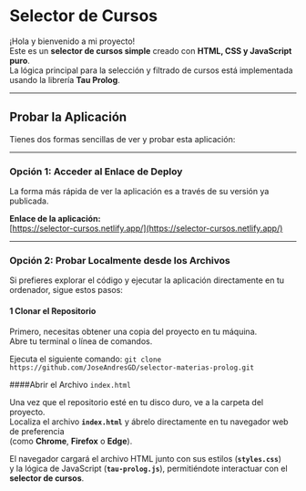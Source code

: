 # Selector de Cursos

¡Hola y bienvenido a mi proyecto!  
Este es un **selector de cursos simple** creado con **HTML, CSS y JavaScript puro**.  
La lógica principal para la selección y filtrado de cursos está implementada usando la librería **Tau Prolog**.

---

## Probar la Aplicación

Tienes dos formas sencillas de ver y probar esta aplicación:

---

### Opción 1: Acceder al Enlace de Deploy

La forma más rápida de ver la aplicación es a través de su versión ya publicada.

**Enlace de la aplicación:**  
[https://selector-cursos.netlify.app/](https://selector-cursos.netlify.app/)

---

### Opción 2: Probar Localmente desde los Archivos

Si prefieres explorar el código y ejecutar la aplicación directamente en tu ordenador, sigue estos pasos:

#### 1️ Clonar el Repositorio

Primero, necesitas obtener una copia del proyecto en tu máquina.  
Abre tu terminal o línea de comandos.

Ejecuta el siguiente comando: `git clone https://github.com/JoseAndresGD/selector-materias-prolog.git`

####Abrir el Archivo `index.html`

Una vez que el repositorio esté en tu disco duro, ve a la carpeta del proyecto.  
Localiza el archivo **`index.html`** y ábrelo directamente en tu navegador web de preferencia  
(como **Chrome**, **Firefox** o **Edge**).

El navegador cargará el archivo HTML junto con sus estilos (**`styles.css`**)  
y la lógica de JavaScript (**`tau-prolog.js`**), permitiéndote interactuar con el **selector de cursos**.

